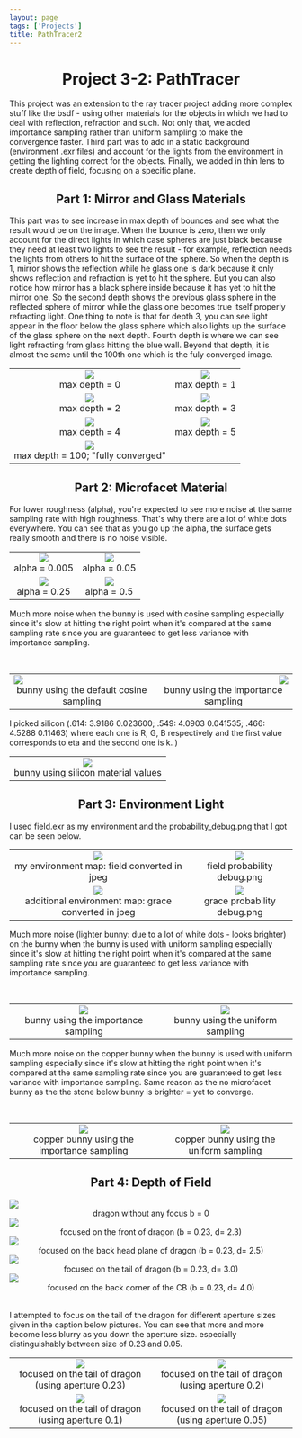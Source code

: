 ```yaml
---
layout: page
tags: ['Projects']
title: PathTracer2
---
```


<h1 align="middle">Project 3-2: PathTracer</h1>


<div>
<p> This project was an extension to the ray tracer project adding more complex stuff like the bsdf - using other materials for the objects in which we had to deal with reflection, refraction and such. Not only that, we added importance sampling rather than uniform sampling to make the convergence faster. Third part was to add in a static background (environment .exr files) and account for the lights from the environment in getting the lighting correct for the objects. Finally, we added in thin lens to create depth of field, focusing on a specific plane.  </p>

<h2 align="middle">Part 1: Mirror and Glass Materials</h2>
<p> This part was to see increase in max depth of bounces and see what the result would be on the image. When the bounce is zero, then we only account for the direct lights in which case spheres are just black because they need at least two lights to see the result - for example, reflection needs the lights from others to hit the surface of the sphere. So when the depth is 1, mirror shows the reflection while he glass one is dark because it only shows reflection and refraction is yet to hit the sphere. But you can also notice how mirror has a black sphere inside because it has yet to hit the mirror one. So the second depth shows the previous glass sphere in the reflected sphere of mirror while the glass one becomes true itself properly refracting light. One thing to note is that for depth 3, you can see light appear in the floor below the glass sphere which also lights up the surface of the glass sphere on the next depth. Fourth depth is where we can see light refracting from glass hitting the blue wall. Beyond that depth, it is almost the same until the 100th one which is the fuly converged image.    </p>
  <div align="center">
    <table style="width=100%">
      <tr>
        <td align="middle">
        <img src="/assets/proj3_2/part1/spheres0.png"  />
        <figcaption align="middle">max depth = 0</figcaption>
        </td>
        <td align="middle">
        <img src="/assets/proj3_2/part1/spheres1.png"  />
        <figcaption align="middle">max depth = 1</figcaption>
        </td>
      </tr>
      <tr>
        <td align="middle">
        <img src="/assets/proj3_2/part1/spheres2.png"  />
        <figcaption align="middle">max depth = 2</figcaption>
        </td>
        <td align="middle">
        <img src="/assets/proj3_2/part1/spheres3.png"  />
        <figcaption align="middle">max depth = 3</figcaption>
        </td>
      </tr>
      <tr>
        <td align="middle">
        <img src="/assets/proj3_2/part1/spheres4.png"  />
        <figcaption align="middle">max depth = 4</figcaption>
        </td>
        <td align="middle">
        <img src="/assets/proj3_2/part1/spheres5.png" />
        <figcaption align="middle">max depth = 5</figcaption>
        </td>
      </tr>
      <tr>
        <td align="middle">
        <img src="/assets/proj3_2/part1/spheres100.png"/>
        <figcaption align="middle">max depth = 100; "fully converged"</figcaption>
        </td>
      </tr>
    </table>
  </div>
<h2 align="middle">Part 2: Microfacet Material</h2>
<p>For lower roughness (alpha), you're expected to see more noise at the same sampling rate with high roughness. That's why there are a lot of white dots everywhere. You can see that as you go up the alpha, the surface gets really smooth and there is no noise visible.  </p>
<div align="center">
  <table style="width=100%">
    <tr>
      <td align="middle">
      <img src="/assets/proj3_2/part2/part2_dragon_au0.005.png"  />
      <figcaption align="middle">alpha = 0.005</figcaption>
      </td>
      <td align="middle">
      <img src="/assets/proj3_2/part2/part2_dragon_au0.05.png"  />
      <figcaption align="middle">alpha = 0.05</figcaption>
      </td>
    </tr>
    <tr>
      <td align="middle">
      <img src="/assets/proj3_2/part2/part2_dragon_0.25.png"  />
      <figcaption align="middle">alpha = 0.25</figcaption>
      </td>
      <td align="middle">
      <img src="/assets/proj3_2/part2/part2_dragon_0.5.png"  />
      <figcaption align="middle">alpha = 0.5</figcaption>
      </td>
    </tr>
  </table>
</div>
<p>Much more noise when the bunny is used with cosine sampling especially since it's slow at hitting the right point when it's compared at the same sampling rate since you are guaranteed to get less variance with importance sampling. </p>
<br>
  <table>
    <tr>
      <td align="left">
      <img src="/assets/proj3_2/part2/part2_bunny_cosinesampling.png"  />
      <figcaption align="middle">bunny using the default cosine sampling</figcaption>
      </td>
      <td align="right">
      <img src="/assets/proj3_2/part2/part2_bunny_mysampling.png" />
      <figcaption align="middle">bunny using the importance sampling</figcaption>
      </td>
    </tr>
  </table>

<p>I picked silicon (.614: 3.9186 0.023600; .549: 4.0903 0.041535; .466: 4.5288 0.11463) where each one is R, G, B respectively and the first value corresponds to eta and the second one is k. 
)</p>
<table>
  <tr>
    <td align="middle">
    <img src="/assets/proj3_2/part2/part2_bunny_sillicon.png"  />
    <figcaption align="middle">bunny using silicon material values</figcaption>
    </td>
  </tr>
</table>
<h2 align="middle">Part 3: Environment Light</h2>
<p>I used field.exr as my environment and the probability_debug.png that I got can be seen below. </p>
<table>
  <tr>
    <td align="middle">
    <img src="/assets/proj3_2/field.jpg" />
    <figcaption align="middle">my environment map: field converted in jpeg</figcaption>
    </td>
    <td align="middle">
    <img src="/assets/proj3_2/part3/probability_debug.png" />
    <figcaption align="middle">field probability debug.png</figcaption>
    </td>
  </tr>
  <tr>
    <td align="middle">
    <img src="/assets/proj3_2/grace.jpg" />
    <figcaption align="middle">additional environment map: grace converted in jpeg</figcaption>
    </td>
    <td align="middle">
    <img src="/assets/proj3_2/probability_debug.png"  />
    <figcaption align="middle">grace probability debug.png</figcaption>
    </td>

  </tr>
</table>

<p>Much more noise (lighter bunny: due to a lot of white dots - looks brighter) on the bunny when the bunny is used with uniform sampling especially since it's slow at hitting the right point when it's compared at the same sampling rate since you are guaranteed to get less variance with importance sampling. </p>
<br>
  <table>
    <tr>
      <td align="middle">
      <img src="/assets/proj3_2/part3/part3_bunny_unlit_importance.png" />
      <figcaption align="middle">bunny using the importance sampling</figcaption>
      </td>
      <td align="middle">
      <img src="/assets/proj3_2/part3/part3_bunny_unlit_uniform.png" />
      <figcaption align="middle">bunny using the uniform sampling</figcaption>
      </td>
    </tr>
  </table>

<p>Much more noise on the copper bunny when the bunny is used with uniform sampling especially since it's slow at hitting the right point when it's compared at the same sampling rate since you are guaranteed to get less variance with importance sampling. Same reason as the no microfacet bunny as the the stone below bunny is brighter = yet to converge. </p>
<br>
  <table>
    <tr>
      <td align="middle">
      <img src="/assets/proj3_2/part3/part3_bunny_microfacet_importance.png"  />
      <figcaption align="middle">copper bunny using the importance sampling</figcaption>
      </td>
      <td align="middle">
      <img src="/assets/proj3_2/part3/part3_bunny_microfacet_unlit_uniform.png"  />
      <figcaption align="middle">copper bunny using the uniform sampling</figcaption>
      </td>
    </tr>
  </table>
<h2 align="middle">Part 4: Depth of Field</h2>
    <table>
      <tr>
        <img src="/assets/proj3_2/part4/dragon.png" />
        <figcaption align="middle">dragon without any focus b = 0 </figcaption>
      </tr>
        <img src="/assets/proj3_2/part4/dragon0.png"  />
        <figcaption align="middle">focused on the front of dragon (b = 0.23, d= 2.3)</figcaption>
      </tr>
      <tr>
        <img src="/assets/proj3_2/part4/dragon1.png"  />
        <figcaption align="middle">focused on the back head plane of dragon (b = 0.23, d= 2.5)</figcaption>
      </tr>
      <tr>
        <img src="/assets/proj3_2/part4/dragon2.png"  />
        <figcaption align="middle">focused on the tail of dragon (b = 0.23, d= 3.0)</figcaption>
      </tr>
      <tr>
        <img src="/assets/proj3_2/part4/dragon3.png"  />
        <figcaption align="middle">focused on the back corner of the CB (b = 0.23, d= 4.0)</figcaption>
      </tr>
    </table>

<p>I attempted to focus on the tail of the dragon for different aperture sizes given in the caption below pictures. You can see that more and more become less blurry as you down the aperture size. especially distinguishably between size of 0.23 and 0.05.  </p>
    <table>
      <tr>
        <td align="middle">
        <img src="/assets/proj3_2/part4/tail0 (0.23).png"  />
        <figcaption align="middle">focused on the tail of dragon (using aperture 0.23)</figcaption>
        </td>
        <td align="middle">
        <img src="/assets/proj3_2/part4/tail1 (0.2).png" />
        <figcaption align="middle">focused on the tail of dragon (using aperture 0.2)</figcaption>
        </td>
      </tr>
      <tr>
        <td align="middle">
        <img src="/assets/proj3_2/part4/tail2 (0.1).png"  />
        <figcaption align="middle">focused on the tail of dragon (using aperture 0.1)</figcaption>
        </td>
        <td align="middle">
        <img src="/assets/proj3_2/part4/tail3 (0.05).png" />
        <figcaption align="middle">focused on the tail of dragon (using aperture 0.05)</figcaption>
        </td>
      </tr>
    </table>